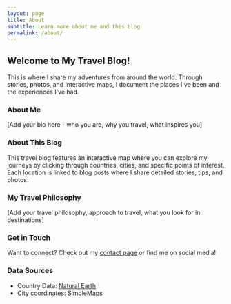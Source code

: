 ```yaml
---
layout: page
title: About
subtitle: Learn more about me and this blog
permalink: /about/
---
```


## Welcome to My Travel Blog!

This is where I share my adventures from around the world. Through stories, photos, and interactive maps, I document the places I've been and the experiences I've had.

### About Me

[Add your bio here - who you are, why you travel, what inspires you]

### About This Blog

This travel blog features an interactive map where you can explore my journeys by clicking through countries, cities, and specific points of interest. Each location is linked to blog posts where I share detailed stories, tips, and photos.

### My Travel Philosophy

[Add your travel philosophy, approach to travel, what you look for in destinations]

### Get in Touch

Want to connect? Check out my [contact page](/contact/) or find me on social media!

### Data Sources

- Country Data: [Natural Earth](https://www.naturalearthdata.com)
- City coordinates: [SimpleMaps](https://simplemaps.com/data/world-cities)
